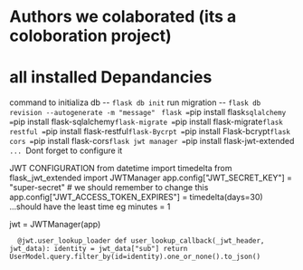 # Authors we colaborated (its a coloboration project)


# all installed Depandancies

command to initializa db -- `flask db init`
run migration -- `flask db revision --autogenerate -m "message"`
` 
flask = `pip install flask`
sqlalchemy = `pip install flask-sqlalchemy`
flask-migrate = `pip install flask-migrate`
flask restful = `pip install flask-restful`
flask-Bycrpt = `pip install Flask-bcrypt`
flask cors = `pip install flask-cors`
flask jwt manager = `pip install flask-jwt-extended`  ...  `Dont forget to configure it

JWT CONFIGURATION
from datetime import timedelta
from flask_jwt_extended import JWTManager
app.config["JWT_SECRET_KEY"] = "super-secret"  # we should remember to change this
app.config["JWT_ACCESS_TOKEN_EXPIRES"] = timedelta(days=30) ...should have  the least time eg minutes = 1

jwt = JWTManager(app)

`   @jwt.user_lookup_loader
    def user_lookup_callback(_jwt_header, jwt_data):
    identity = jwt_data["sub"]
    return UserModel.query.filter_by(id=identity).one_or_none().to_json()
`

